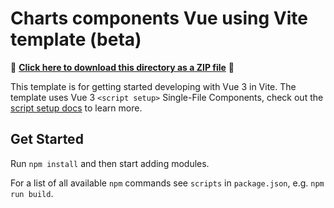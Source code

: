 # Charts components Vue using Vite template (beta)

📁 **[Click here to download this directory as a ZIP file](https://download-directory.github.io?url=https://github.com/Esri/jsapi-resources/tree/main/component-samples/charts-components/samples/vue)** 📁

This template is for getting started developing with Vue 3 in Vite. The template uses Vue 3 `<script setup>` Single-File Components, check out the [script setup docs](https://v3.vuejs.org/api/sfc-script-setup.html#sfc-script-setup) to learn more.

## Get Started

Run `npm install` and then start adding modules.

For a list of all available `npm` commands see `scripts` in `package.json`, e.g. `npm run build`.
